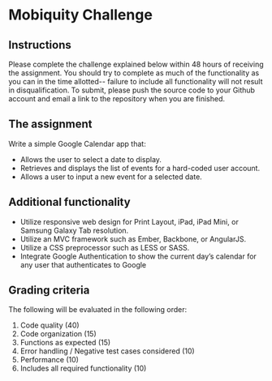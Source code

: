 Mobiquity Challenge
===================

Instructions
------------

Please complete the challenge explained below within 48 hours of receiving the assignment. You should try to complete
as much of the functionality as you can in the time allotted-- failure to include all functionality will not result in
disqualification. To submit, please push the source code to your Github account and email a link to the repository when
you are finished.
 
The assignment
--------------

Write a simple Google Calendar app that:

+ Allows the user to select a date to display.
+ Retrieves and displays the list of events for a hard-coded user account.
+ Allows a user to input a new event for a selected date.
 
Additional functionality
------------------------

+ Utilize responsive web design for Print Layout, iPad, iPad Mini, or Samsung Galaxy Tab resolution.
+ Utilize an MVC framework such as Ember, Backbone, or AngularJS.
+ Utilize a CSS preprocessor such as LESS or SASS.
+ Integrate Google Authentication to show the current day’s calendar for any user that authenticates to Google
 
Grading criteria
----------------

The following will be evaluated in the following order:

1. Code quality (40)
2. Code organization (15)
3. Functions as expected (15)
4. Error handling / Negative test cases considered (10)
5. Performance (10)
6. Includes all required functionality (10)
